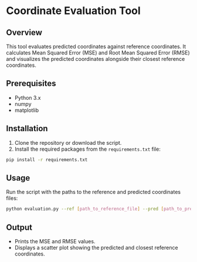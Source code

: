 # Coordinate Evaluation Tool

## Overview
This tool evaluates predicted coordinates against reference coordinates. It calculates Mean Squared Error (MSE) and Root Mean Squared Error (RMSE) and visualizes the predicted coordinates alongside their closest reference coordinates.

## Prerequisites
- Python 3.x
- numpy
- matplotlib

## Installation
1. Clone the repository or download the script.
2. Install the required packages from the `requirements.txt` file:
```bash
pip install -r requirements.txt
```


## Usage
Run the script with the paths to the reference and predicted coordinates files:

```bash
python evaluation.py --ref [path_to_reference_file] --pred [path_to_predicted_file]
```


## Output
- Prints the MSE and RMSE values.
- Displays a scatter plot showing the predicted and closest reference coordinates.
